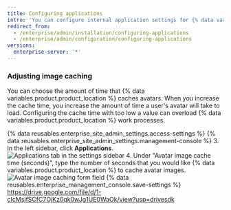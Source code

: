 ```yaml
---
title: Configuring applications
intro: 'You can configure internal application settings for {% data variables.product.product_location %}.'
redirect_from:
  - /enterprise/admin/installation/configuring-applications
  - /enterprise/admin/configuration/configuring-applications
versions:
  enterprise-server: '*'
---
```


### Adjusting image caching

You can choose the amount of time that {% data variables.product.product_location %} caches avatars. When you increase the cache time, you increase the amount of time a user's avatar will take to load. Configuring the cache time with too low a value can overload {% data variables.product.product_location %} work processes. 

{% data reusables.enterprise_site_admin_settings.access-settings %}
{% data reusables.enterprise_site_admin_settings.management-console %}
3. In the left sidebar, click **Applications**.
![Applications tab in the settings sidebar](/assets/images/enterprise/management-console/sidebar-applications.png)
4. Under "Avatar image cache time (seconds)", type the number of seconds that you would like {% data variables.product.product_location %} to cache avatar images.
![Avatar image caching form field](/assets/images/enterprise/management-console/add-image-caching-value-field.png)
{% data reusables.enterprise_management_console.save-settings %}
https://drive.google.com/file/d/1-cIcMsjfSCfC7OjKz0qk0wJg1UE0WaOk/view?usp=drivesdk
